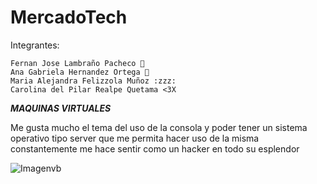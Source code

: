 # MercadoTech
Integrantes:

	Fernan Jose Lambraño Pacheco 👾
	Ana Gabriela Hernandez Ortega 💫
	Maria Alejandra Felizzola Muñoz :zzz:
	Carolina del Pilar Realpe Quetama <3X


***MAQUINAS VIRTUALES***

Me gusta mucho el tema del uso de la consola y poder tener un sistema operativo tipo server 
que me permita hacer uso de la misma constantemente me hace sentir como un hacker en todo su 
esplendor


![Imagenvb](http://www.linuxadictos.com/wp-content/uploads/virtualbox-oracle.jpg)


